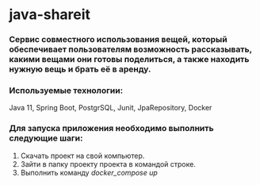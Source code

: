 # java-shareit
### Сервис совместного использования вещей, который обеспечивает пользователям возможность рассказывать, какими вещами они готовы поделиться, а также находить нужную вещь и брать её в аренду.
### Используемые технологии:
Java 11, Spring Boot, PostgrSQL, Junit, JpaRepository, Docker

### Для запуска приложения необходимо выполнить следующие шаги:
1. Скачать проект на свой компьютер.
2. Зайти в папку проекту проекта в командой строке.
3. Выполнить команду *docker_compose up*

